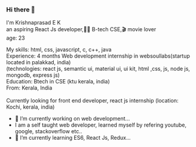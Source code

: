### Hi there 👋

I'm Krishnaprasad E K
<br>
an aspiring React Js developer,👨‍🎓 B-tech CSE,🎬 movie lover
<br>
age: 23
<br>

My skills: html, css, javascript, c, c++, java
<br>
Experience: 4 months Web development internship in websoullabs(startup located in palakkad, india)
<br>
(technologies: react js, semantic ui, material ui, ui kit, html ,css, js, node js, mongodb, express js)
<br>
Education: Btech in CSE (ktu kerala, india)
<br>
From: Kerala, India
<br>
<br>
Currently looking for front end developer, react js internship (location: Kochi, kerala, india)
<br>

- 🔭 I’m currently working on web development...
- I am a self taught web developer, learned myself by refering youtube, google, stackoverflow etc..
- 🌱 I’m currently learning ES6, React Js, Redux...

